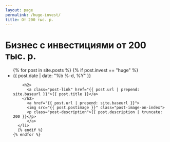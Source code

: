 ```yaml
---
layout: page
permalink: /huge-invest/
title: От 200 тыс. р.
---
```


<div class="home">

  <h1 class="page-heading">Бизнес с инвестициями от 200 тыс. р.</h1>

  <ul class="post-list">
    {% for post in site.posts %}
      {% if post.invest == "huge" %}
      <li>
        <span class="post-meta">{{ post.date | date: "%b %-d, %Y" }}</span>

        <h2>
          <a class="post-link" href="{{ post.url | prepend: site.baseurl }}">{{ post.title }}</a>
        </h2>
          <a href="{{ post.url | prepend: site.baseurl }}">
          <img src="{{ post.postimage }}" class="post-image-on-index">
          <p class="post-description">{{ post.description | truncate: 200 }}</p>
          </a>
      </li>
      {% endif %}
    {% endfor %}
  </ul>

  

</div>
